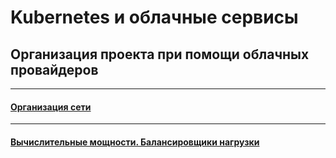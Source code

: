 # Kubernetes и облачные сервисы

## Организация проекта при помощи облачных провайдеров

---

#### [Организация сети](./15.1/README.md)

---

#### [Вычислительные мощности. Балансировщики нагрузки](./15.2/README.md)

